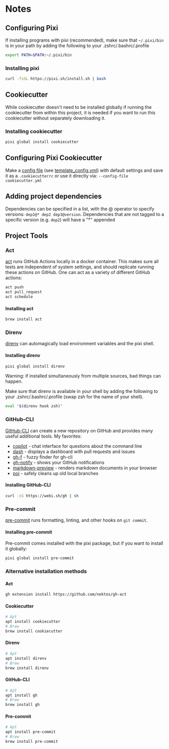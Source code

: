 # Notes
## Configuring Pixi

If installing programs with pixi (recommended), make sure that `~/.pixi/bin`
is in your path by adding the following to your .zshrc/.bashrc/.profile
```sh
export PATH=$PATH:~/.pixi/bin
```
### Installing pixi
```sh
curl -fsSL https://pixi.sh/install.sh | bash
```

## Cookiecutter
While cookiecutter doesn't need to be installed globally if running the
cookiecutter from within this project, it is needed if you want to run this
cookiecutter without separately downloading it.

### Installing cookiecutter
```sh
pixi global install cookiecutter
```

## Configuring Pixi Cookiecutter
Make a [config file](https://cookiecutter.readthedocs.io/en/stable/advanced/user_config.html)
(see [template_config.yml](template_config.yml)) with default settings and save
it as a `.cookiecutterrc` or use it directly via: `--config-file cookiecutter.yml`

## Adding project dependencies
Dependencies can be specified in a list, with the @ operator to specify
versions: `dep1@* dep2 dep3@version`. Dependencies that are not tagged to a
specific version (e.g. `dep2`) will have a "\*" appended

## Project Tools
### Act
[act](https://github.com/nektos/act) runs GitHub Actions locally in a docker
container. This makes sure all tests are independent of system settings, and
should replicate running these actions on GitHub. One can act as a variety of
different GitHub actions:

```sh
act push
act pull_request
act schedule
```

#### Installing act
```sh
brew install act
```

### Direnv
[direnv](https://pixi.sh/latest/features/environment/#using-pixi-with-direnv)
can automagically load environment variables and the pixi shell.

#### Installing direnv
```sh
pixi global install direnv
```

Warning: if installed simultaneously from multiple sources, bad things can happen.

Make sure that direnv is available in your shell by adding the following to your
.zshrc/.bashrc/.profile (swap zsh for the name of your shell).
```sh
eval "$(direnv hook zsh)"
```

### GitHub-CLI
[GitHub-CLI](https://cli.github.com/) can create a new repository on GitHub and
provides many useful additional tools. My favorites:

- [copilot](https://github.com/github/gh-copilot) - chat interface for questions about the command line
- [dash](https://github.com/dlvhdr/gh-dash) - displays a dashboard with pull requests and issues
- [gh-f](https://github.com/gennaro-tedesco/gh-f) - fuzzy finder for gh-cli
- [gh-notify](https://github.com/meiji163/gh-notify) - shows your GitHub notifications
- [markdown-preview](https://github.com/yusukebe/gh-markdown-preview) - renders markdown documents in your browser
- [poi](https://github.com/seachicken/gh-poi) - safely cleans up old local branches

#### Installing GitHub-CLI
```sh
curl -sS https://webi.sh/gh | sh
```

### Pre-commit
[pre-commit](https://pre-commit.com/) runs formatting, linting, and other hooks
on `git commit`.

#### Installing pre-commit
Pre-commit comes installed with the pixi package, but if you want to install it
globally:
```sh
pixi global install pre-commit
```

### Alternative installation methods
#### Act
```sh
gh extension install https://github.com/nektos/gh-act
```

#### Cookiecutter
```sh
# Apt
apt install cookiecutter
# Brew
brew install cookiecutter
```

#### Direnv
```sh
# Apt
apt install direnv
# Brew
brew install direnv
```

#### GitHub-CLI
```sh
# Apt
apt install gh
# Brew
brew install gh
```

#### Pre-commit
```sh
# Apt
apt install pre-commit
# Brew
brew install pre-commit
```
